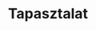---
title: Tapasztalat
draft: false
experiences:
  - title: Vezető DevOps mérnök
    organization:
      name: ITG Commerce
      url: https://itgcommerce.com
    dates: '2019 - Present'
    location: Budapest - HU | Chapel Hill, NC - US
    writeup: |
      - Jelenlegi munkahelyemen felelős vagyok a DevOps csapat vezetéséért.
      - A teljes IT infrastruktúra építését és üzemeltetését végezzük a csapatommal, beleértve a CI/CD
        pipeline-okat, mentéseket, monitoringot, skálázást stb.
      - Egy Cloud-Native projekt technikai projektmenedzsere vagyok és Go fejlesztőként is dolgozom rajta.
      - Rendszeresen tartok kódolási előadásokat és tudásmegosztó workshopokat.
      - Külső partnerekhez kiszervezett tanácsadóként segítek a felhőben architektúrájuk és
        költségeik optimalizálásában, és biztonsági tanácsadásban.
      
  - title: Vezető rendszermérnök
    organization:
      name: AionHill Kft.
      url: https://aionhill.com
    dates: '2017 - 2019'
    location: Budapest - HU
    writeup: |
      - Az IT csapat vezetéséért voltam felelős.
      - Különböző webes alkalmazások üzemeltetését végeztem felhőben és saját fizikai
        szervereken.
      - IT auditokat végeztem, és résztvettem az IT biztonsági irányelvek megvalósításában.
      
  - title: Rendszergazda
    organization:
      name: Ikron Kft.
      url: https://ikron.hu
    dates: '2015 - 2017'
    location: Szeged - HU
    writeup: |
      - A rendszergazda csapat tagjaként DOCSIS kábeltévé-hálózatokat, könyvtárkezelő és vállalatirányítási 
        rendszereket üzemeltettünk, saját, fizikai szervereken.

weight: 4
widget:
  handler: experiences

  # Options: sm, md, lg and xl. Default is md.
  width: lg

  sidebar:
    # Options: left and right. Leave blank to hide.
    position: left
    # Options: sm, md, lg and xl. Default is md.
    scale: md
  
  background:
    # Options: primary, secondary, tertiary or any valid color value. Default is primary.
    color: primary
    #image: images/funky-lines.png
    # Options: auto, cover and contain. Default is auto.
    size:
    # Options: center, top, right, bottom, left.
    position: center
    # Options: fixed, local, scroll.
    attachment: fixed
---